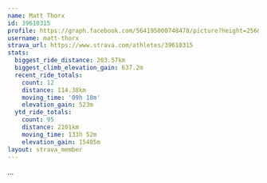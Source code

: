 ```yaml
---
name: Matt Thorx
id: 39610315
profile: https://graph.facebook.com/564195000748478/picture?height=256&width=256
username: matt-thorx
strava_url: https://www.strava.com/athletes/39610315
stats:
  biggest_ride_distance: 203.57km
  biggest_climb_elevation_gain: 637.2m
  recent_ride_totals:
    count: 12
    distance: 114.38km
    moving_time: '09h 18m'
    elevation_gain: 523m
  ytd_ride_totals:
    count: 95
    distance: 2101km
    moving_time: 133h 52m
    elevation_gain: 15405m
layout: strava_member
--- 
```

...
